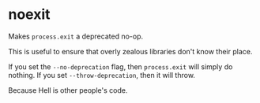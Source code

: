 # noexit

Makes `process.exit` a deprecated no-op.

This is useful to ensure that overly zealous libraries don't know
their place.

If you set the `--no-deprecation` flag, then `process.exit` will
simply do nothing.  If you set `--throw-deprecation`, then it will
throw.

Because Hell is other people's code.
